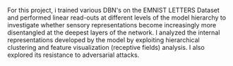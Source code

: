  For this project, i trained various DBN's on the EMNIST LETTERS
 Dataset and performed linear read-outs at different levels of the
 model hierarchy to investigate whether sensory representations
 become increasingly more disentangled at the deepest layers of
 the network. I analyzed the internal representations developed by
 the model by exploiting hierarchical clustering and feature
 visualization (receptive fields) analysis. I also explored its
 resistance to adversarial attacks.
